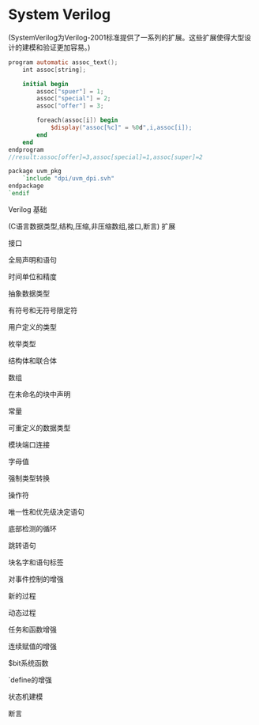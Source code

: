 # System Verilog
(SystemVerilog为Verilog-2001标准提供了一系列的扩展。这些扩展使得大型设计的建模和验证更加容易。)
```verilog
program automatic assoc_text();
    int assoc[string];

    initial begin
        assoc["spuer"] = 1;
        assoc["special"] = 2;
        assoc["offer"] = 3;

        foreach(assoc[i]) begin
            $display("assoc[%c]" = %0d",i,assoc[i]);
        end
    end
endprogram
//result:assoc[offer]=3,assoc[special]=1,assoc[super]=2
```

```verilog
package uvm_pkg
    `include "dpi/uvm_dpi.svh"
endpackage
`endif
```

Verilog 基础

(C语言数据类型,结构,压缩,非压缩数组,接口,断言)
扩展

接口

全局声明和语句

时间单位和精度

抽象数据类型

有符号和无符号限定符

用户定义的类型

枚举类型

结构体和联合体

数组

在未命名的块中声明

常量

可重定义的数据类型

模块端口连接

字母值

强制类型转换

操作符

唯一性和优先级决定语句

底部检测的循环

跳转语句

块名字和语句标签

对事件控制的增强

新的过程

动态过程

任务和函数增强

连续赋值的增强

$bit系统函数

\`define的增强

状态机建模

断言